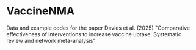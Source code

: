 # VaccineNMA
Data and example codes for the paper Davies et al. (2025) "Comparative effectiveness of interventions to increase vaccine uptake: Systematic review and network meta-analysis"
